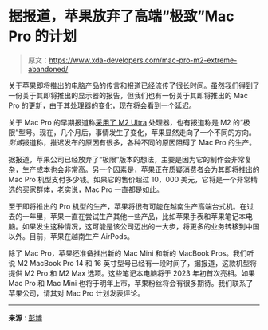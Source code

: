 # 据报道，苹果放弃了高端“极致”Mac Pro 的计划

> 原文：<https://www.xda-developers.com/mac-pro-m2-extreme-abandoned/>

关于苹果即将推出的电脑产品的传言和报道已经流传了很长时间。虽然我们得到了一份关于其即将推出的显示器的报告，但我们也有一份关于其即将推出的 Mac Pro 的更新，由于其处理器的变化，现在将会看到一个延迟。

关于 Mac Pro 的早期报道称[采用了 M2 Ultra](https://www.xda-developers.com/apples-mac-pro-m2-extreme-2023/) 处理器，也有报道称是 M2 的“极限”型号。现在，几个月后，事情发生了变化，苹果显然走向了一个不同的方向。*彭博*报道称，推迟发布的原因有很多，各种不同的原因阻碍了 Mac Pro 的生产。

据报道，苹果公司已经放弃了“极限”版本的想法，主要是因为它的制作会非常复杂，生产成本也会非常高。另一个因素是，苹果正在质疑消费者会为其即将推出的 Mac Pro 机型支付多少钱。如果它的售价超过 10，000 美元，它将是一个非常精选的买家群体，老实说，Mac Pro 一直都是如此。

至于即将推出的 Pro 机型的生产，苹果将很有可能在越南生产高端台式机。在过去的一年里，苹果一直在尝试生产其他一些产品，比如苹果手表和苹果笔记本电脑。如果发生这种情况，这可能是该公司迈出的一大步，将更多的业务转移到中国以外。目前，苹果在越南生产 AirPods。

除了 Mac Pro，苹果还准备推出新的 Mac Mini 和新的 MacBook Pros。我们听说 M2 MacBook Pro 14 和 16 英寸型号已经有一段时间了，据报道，这款机型将提供 M2 Pro 和 M2 Max 选项。这些笔记本电脑将于 2023 年初首次亮相。如果 Mac Pro 和 Mac Mini 也将于明年上市，苹果粉丝将会有很多期待。我们联系了苹果公司，请其对 Mac Pro 计划发表评论。

* * *

**来源** : [彭博](https://www.bloomberg.com/news/newsletters/2022-12-18/when-will-apple-aapl-release-the-apple-silicon-mac-pro-with-m2-ultra-chip-lbthco9u)